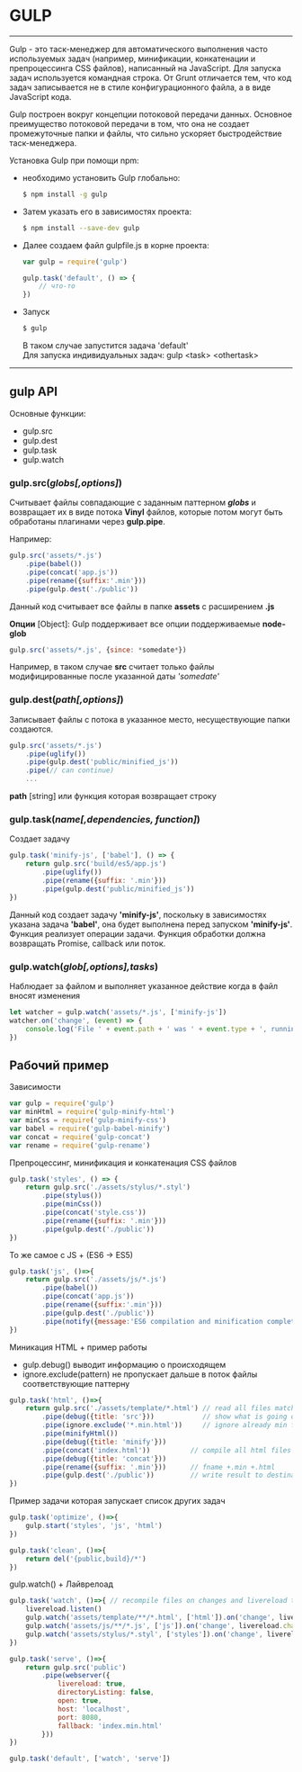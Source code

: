 # GULP

___

Gulp - это таск-менеджер для автоматического выполнения часто используемых задач (например, минификации, конкатенации и препроцессинга CSS файлов), написанный на JavaScript. Для запуска задач используется командная строка. От Grunt отличается тем, что код задач записывается не в стиле конфигурационного файла, а в виде JavaScript кода.

Gulp построен вокруг концепции потоковой передачи данных. Основное преимущество потоковой передачи в том, что она не создает промежуточные папки и файлы, что сильно ускоряет быстродействие таск-менеджера.

Установка Gulp при помощи npm:

- необходимо установить Gulp глобально:

    ```bash
    $ npm install -g gulp
    ```

- Затем указать его в зависимостях проекта:

    ```bash
    $ npm install --save-dev gulp
    ```
- Далее создаем файл gulpfile.js в корне проекта:

    ```javascript
    var gulp = require('gulp')

    gulp.task('default', () => {
        // что-то
    })
    ```

- Запуск

    ```bash
    $ gulp
    ```

    В таком случае запустится задача 'default'\
    Для запуска индивидуальных задач: gulp \<task> \<othertask>

___

## gulp API

Основные функции:

- gulp.src
- gulp.dest
- gulp.task
- gulp.watch

### gulp.src(_globs[,options]_)

Считывает файлы совпадающие с заданным паттерном **_globs_** и возвращает их в виде потока **Vinyl** файлов, которые потом могут быть обработаны плагинами через **gulp.pipe**.

Например:

```javascript
gulp.src('assets/*.js')
    .pipe(babel())
    .pipe(concat('app.js'))
    .pipe(rename({suffix:'.min'}))
    .pipe(gulp.dest('./public'))
```

Данный код считывает все файлы в папке **assets** с расширением **.js**

**Опции** [Object]:
Gulp поддерживает все опции поддерживаемые **node-glob**

```javascript
gulp.src('assets/*.js', {since: *somedate*})
```

Например, в таком случае **src** считает только файлы модифицированные после указанной даты *'somedate'*

### gulp.dest(_path[,options]_)

Записывает файлы с потока в указанное место, несуществующие папки создаются.

```javascript
gulp.src('assets/*.js')
    .pipe(uglify())
    .pipe(gulp.dest('public/minified_js'))
    .pipe(// can continue)
    ...
```

**path** [string] или функция которая возвращает строку

### gulp.task(_name[,dependencies, function]_)

Создает задачу

```javascript
gulp.task('minify-js', ['babel'], () => {
    return gulp.src('build/es5/app.js')
        .pipe(uglify())
        .pipe(rename({suffix: '.min'}))
        .pipe(gulp.dest('public/minified_js'))
})
```

Данный код создает задачу **'minify-js'**, поскольку в зависимостях указана задача **'babel'**, она будет выполнена перед запуском **'minify-js'**. Функция реализует операции задачи. Функция обработки должна возвращать Promise, callback или поток.

### gulp.watch(_glob[,options],tasks_)

Наблюдает за файлом и выполняет указанное действие когда в файл вносят изменения

```javascript
let watcher = gulp.watch('assets/*.js', ['minify-js'])
watcher.on('change', (event) => {
    console.log('File ' + event.path + ' was ' + event.type + ', running tasks...')
})
```

## Рабочий пример

Зависимости

```javascript
var gulp = require('gulp')
var minHtml = require('gulp-minify-html')
var minCss = require('gulp-minify-css')
var babel = require('gulp-babel-minify')
var concat = require('gulp-concat')
var rename = require('gulp-rename')
```

Препроцессинг, минификация и конкатенация CSS файлов

```javascript
gulp.task('styles', () => {
    return gulp.src('./assets/stylus/*.styl')
        .pipe(stylus())
        .pipe(minCss())
        .pipe(concat('style.css'))
        .pipe(rename({suffix: '.min'}))
        .pipe(gulp.dest('./public'))
})
```

То же самое с JS + (ES6 -> ES5)

```javascript
gulp.task('js', ()=>{
    return gulp.src('./assets/js/*.js')
        .pipe(babel())
        .pipe(concat('app.js'))
        .pipe(rename({suffix:'.min'}))
        .pipe(gulp.dest('./public'))
        .pipe(notify({message:'ES6 compilation and minification completed'}))
})
```

Миникация HTML + пример работы

- gulp.debug() выводит информацию о происходящем
- ignore.exclude(pattern) не пропускает дальше в поток файлы соответствующие паттерну

```javascript
gulp.task('html', ()=>{
    return gulp.src('./assets/template/*.html') // read all files matching given pattern
        .pipe(debug({title: 'src'}))            // show what is going on
        .pipe(ignore.exclude('*.min.html'))     // ignore already min files
        .pipe(minifyHtml())
        .pipe(debug({title: 'minify'}))
        .pipe(concat('index.html'))          // compile all html files to single
        .pipe(debug({title: 'concat'}))
        .pipe(rename({suffix: '.min'}))      // fname +.min +.html
        .pipe(gulp.dest('./public'))         // write result to destination folder
})
```

Пример задачи которая запускает список других задач

```javascript
gulp.task('optimize', ()=>{
    gulp.start('styles', 'js', 'html')
})

gulp.task('clean', ()=>{
    return del('{public,build}/*')
})
```

gulp.watch() + Лайврелоад

```javascript
gulp.task('watch', ()=>{ // recompile files on changes and livereload them
    livereload.listen()
    gulp.watch('assets/template/**/*.html', ['html']).on('change', livereload.changed)
    gulp.watch('assets/js/**/*.js', ['js']).on('change', livereload.changed)
    gulp.watch('assets/stylus/*.styl', ['styles']).on('change', livereload.changed)
})

gulp.task('serve', ()=>{
    return gulp.src('public')
        .pipe(webserver({
            livereload: true,
            directoryListing: false,
            open: true,
            host: 'localhost',
            port: 8080,
            fallback: 'index.min.html'
        }))
})

gulp.task('default', ['watch', 'serve'])
```
